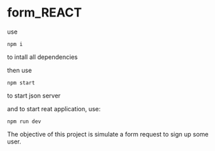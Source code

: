 # form_REACT
use 
```
npm i
```
to intall all dependencies 

then use 
```
npm start 
```
to start json server 

and to start reat application, use:
```
npm run dev
```

The objective of this project is simulate a form request to sign up some user.
